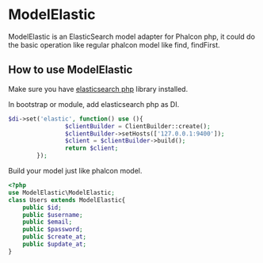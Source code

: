 # ModelElastic
ModelElastic is an ElasticSearch model adapter for Phalcon php, it could do the basic operation like regular phalcon model like find, findFirst.

## How to use ModelElastic ##
Make sure you have [elasticsearch php](https://github.com/elastic/elasticsearch-php) library installed.

In bootstrap or module, add elasticsearch php as DI.

```php
$di->set('elastic', function() use (){
                $clientBuilder = ClientBuilder::create();
                $clientBuilder->setHosts(['127.0.0.1:9400']); 
                $client = $clientBuilder->build();
                return $client;
		});
```

Build your model just like phalcon model.

```php
<?php
use ModelElastic\ModelElastic;
class Users extends ModelElastic{
	public $id;
	public $username;
	public $email;
	public $password;
	public $create_at;
	public $update_at;
}

```

